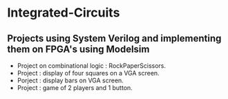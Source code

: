 # Integrated-Circuits
## Projects using System Verilog and implementing them on FPGA's using Modelsim
- Project on combinational logic : RockPaperScissors.
- Project : display of four squares on a VGA screen.
- Porject : display bars on VGA screen.
- Project : game of 2 players and 1 button.
